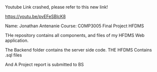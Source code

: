 
Youtube Link crashed, please refer to this new link!

https://youtu.be/pvEFeSBlcK8


Name: Jonathan Antenanie
Course: COMP3005
Final Project
HFDMS


THe repository contains all components, and files of my HFDMS Web application.

The Backend folder contains the server side code.
THE HFDMS Contains .sql files

And  A Project report is submitted to BS


